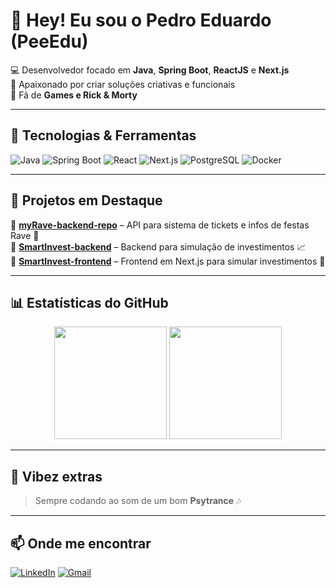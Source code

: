 # 👋 Hey! Eu sou o Pedro Eduardo (PeeEdu)

💻 Desenvolvedor focado em **Java**, **Spring Boot**, **ReactJS** e **Next.js**  
🚀 Apaixonado por criar soluções criativas e funcionais  
🎉 Fã de **Games e Rick & Morty**  

---

## 🚀 Tecnologias & Ferramentas
![Java](https://img.shields.io/badge/Java-ED8B00?style=for-the-badge&logo=openjdk&logoColor=white)
![Spring Boot](https://img.shields.io/badge/Spring%20Boot-6DB33F?style=for-the-badge&logo=springboot&logoColor=white)
![React](https://img.shields.io/badge/React-20232A?style=for-the-badge&logo=react&logoColor=61DAFB)
![Next.js](https://img.shields.io/badge/Next.js-000000?style=for-the-badge&logo=nextdotjs&logoColor=white)
![PostgreSQL](https://img.shields.io/badge/Postgres-%23316192.svg?style=for-the-badge&logo=postgresql&logoColor=white)
![Docker](https://img.shields.io/badge/Docker-2496ED?style=for-the-badge&logo=docker&logoColor=white)

---

## 📌 Projetos em Destaque
🔹 [**myRave-backend-repo**](https://github.com/PeeEdu/myRave-backend-repo) – API para sistema de tickets e infos de festas Rave 🪩  
🔹 [**SmartInvest-backend**](https://github.com/PeeEdu/Smartinvest-backend-repo) – Backend para simulação de investimentos 📈  
🔹 [**SmartInvest-frontend**](https://github.com/PeeEdu/SmartInvest-frontend) – Frontend em Next.js para simular investimentos 💸  

---

## 📊 Estatísticas do GitHub
<div align="center">
  <img height="180em" src="https://github-readme-stats.vercel.app/api?username=PeeEdu&show_icons=true&theme=radical&count_private=true"/>
  <img height="180em" src="https://github-readme-stats.vercel.app/api/top-langs/?username=PeeEdu&layout=compact&theme=radical"/>
</div>

---

## 🎵 Vibez extras
> Sempre codando ao som de um bom **Psytrance** 🎶  

---

## 📫 Onde me encontrar
[![LinkedIn](https://img.shields.io/badge/LinkedIn-0077B5?style=for-the-badge&logo=linkedin&logoColor=white)](https://www.linkedin.com/in/pe-edu-dev/)
[![Gmail](https://img.shields.io/badge/-Gmail-D14836?style=for-the-badge&logo=gmail&logoColor=white)](mailto:pedro.edu2168@gmail.com)
